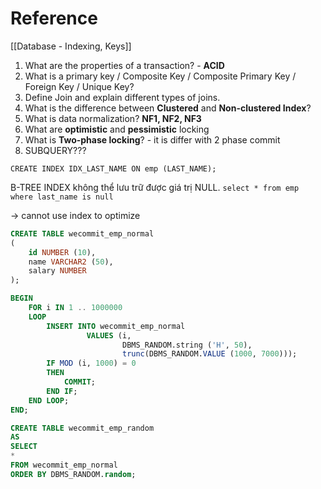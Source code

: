 # Reference 
[[Database - Indexing, Keys]]

1. What are the properties of a transaction? - **ACID**
2. What is a primary key / Composite Key / Composite Primary Key / Foreign Key / Unique Key?
3. Define Join and explain different types of joins.
4. What is the difference between **Clustered** and **Non-clustered Index**?
5. What is data normalization? **NF1, NF2, NF3**
6. What are **optimistic** and **pessimistic** locking
7. What is **Two-phase locking**? - it is differ with 2 phase commit
8. SUBQUERY???

`CREATE INDEX IDX_LAST_NAME ON emp (LAST_NAME);`

B-TREE INDEX không thể lưu trữ được giá trị NULL.
`select * from emp where last_name is null`

→ cannot use index to optimize

```sql
CREATE TABLE wecommit_emp_normal
(
	id NUMBER (10),
	name VARCHAR2 (50),
	salary NUMBER
);

BEGIN
    FOR i IN 1 .. 1000000
    LOOP
        INSERT INTO wecommit_emp_normal
                 VALUES (i,
                         DBMS_RANDOM.string ('H', 50),
                         trunc(DBMS_RANDOM.VALUE (1000, 7000)));
        IF MOD (i, 1000) = 0
        THEN
            COMMIT;
        END IF;
    END LOOP;
END;

CREATE TABLE wecommit_emp_random
AS
SELECT
*
FROM wecommit_emp_normal
ORDER BY DBMS_RANDOM.random;
```